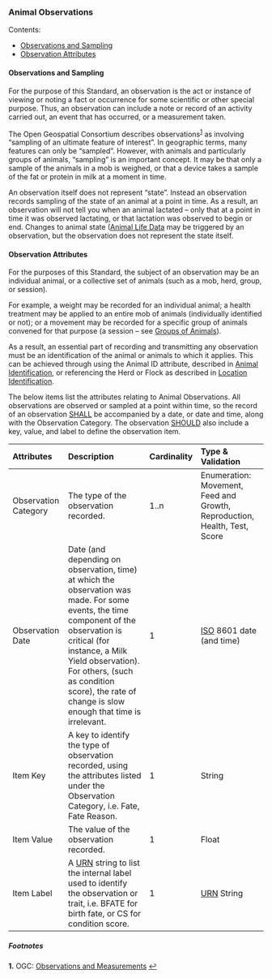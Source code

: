 ### Animal Observations

Contents:
* [Observations and Sampling](#Observations-and-Sampling)  
* [Observation Attributes](#Observation-Attributes)

#### Observations and Sampling

For the purpose of this Standard, an observation is the act or instance of viewing or noting a fact or occurrence for some scientific or other special purpose. Thus, an observation can include a note or record of an activity carried out, an event that has occurred, or a measurement taken.

The Open Geospatial Consortium describes observations<sup id="OGC">[1](#f1)</sup> as involving “sampling of an ultimate feature of interest”. In geographic terms, many features can only be “sampled”. However, with animals and particularly groups of animals, “sampling” is an important concept. It may be that only a sample of the animals in a mob is weighed, or that a device takes a sample of the fat or protein in milk at a moment in time.

An observation itself does not represent “state”. Instead an observation records sampling of the state of an animal at a point in time. As a result, an observation will not tell you when an animal lactated – only that at a point in time it was observed lactating, or that lactation was observed to begin or end. Changes to animal state ([Animal Life Data](https://github.com/Datalinker-Org/Farm-Data-Standards/blob/master/Animal%20Data%20Standards/ADS_Animal-Life-Data.md) may be triggered by an observation, but the observation does not represent the state itself.

#### Observation Attributes

For the purposes of this Standard, the subject of an observation may be an individual animal, or a collective set of animals (such as a mob, herd, group, or session). 

For example, a weight may be recorded for an individual animal; a health treatment may be applied to an entire mob of animals (individually identified or not); or a movement may be recorded for a specific group of animals convened for that purpose (a session – see [Groups of Animals](ADS_Groups-of-Animals.md)). 

As a result, an essential part of recording and transmitting any observation must be an identification of the animal or animals to which it applies. This can be achieved through using the Animal ID attribute, described in [Animal Identification](ADS_Identification-of-Animals-Herds-and-Locations.md#Animal-Identification), or referencing the Herd or Flock as described in [Location Identification](ADS_Identification-of-Animals-Herds-and-Locations.md#Location-Identification).

The below items list the attributes relating to Animal Observations. All observations are observed or sampled at a point within time, so the record of an observation [SHALL](ADS_Definitions-And-Abbreviations_Interpretation.md#Interpretation) be accompanied by a date, or date and time, along with the Observation Category. The observation [SHOULD](ADS_Definitions-And-Abbreviations_Interpretation.md#Interpretation) also include a key, value, and label to define the observation item.

Attributes | Description | Cardinality | Type & Validation
:---| :----| :------ |:-----
Observation Category | The type of the observation recorded. | 1..n | Enumeration: Movement, Feed and Growth, Reproduction, Health, Test, Score
Observation Date | Date (and depending on observation, time) at which the observation was made. For some events, the time component of the observation is critical (for instance, a Milk Yield observation). For others, (such as condition score), the rate of change is slow enough that time is irrelevant. | 1 | [ISO](ADS_Definitions-And-Abbreviations_Interpretation.md#Definitions-And-Abbreviations) 8601 date (and time)
Item Key | A key to identify the type of observation recorded, using the attributes listed under the Observation Category, i.e. Fate, Fate Reason. | 1 | String
Item Value | The value of the observation recorded. | 1 | Float
Item Label |A [URN](ADS_Definitions-And-Abbreviations_Interpretation.md#Definitions-And-Abbreviations) string to list the internal label used to identify the observation or trait, i.e. BFATE for birth fate, or CS for condition score. | 1 | [URN](ADS_Definitions-And-Abbreviations_Interpretation.md#Definitions-And-Abbreviations) String

##### Footnotes

<b id="f1">1.</b> OGC: [Observations and Measurements](https://www.opengeospatial.org/standards/om) [↩](#OGC)

